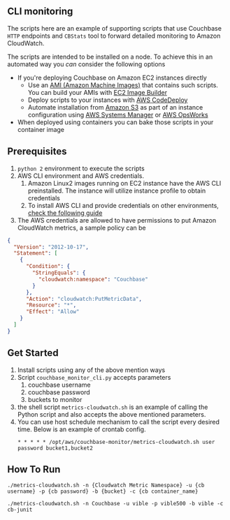 <!-- Copyright Amazon.com, Inc. or its affiliates. All Rights Reserved. SPDX-License-Identifier: MIT-0 -->

## CLI monitoring

The scripts here are an example of supporting scripts that use Couchbase `HTTP` endpoints and `CBStats` tool 
to forward detailed monitoring to Amazon CloudWatch.

The scripts are intended to be installed on a node. 
To achieve this in an automated way you *can* consider the following options

* If you're deploying Couchbase on Amazon EC2 instances directly
  * Use an [AMI (Amazon Machine Images)](https://docs.aws.amazon.com/AWSEC2/latest/UserGuide/AMIs.html) 
    that contains such scripts. You can build your AMIs with [EC2 Image Builder](https://aws.amazon.com/image-builder/)
  * Deploy scripts to your instances with [AWS CodeDeploy](https://aws.amazon.com/codedeploy/)
  * Automate installation from [Amazon S3](https://aws.amazon.com/s3/) as part of an instance configuration using 
    [AWS Systems Manager](https://aws.amazon.com/systems-manager/) or
    [AWS OpsWorks](https://aws.amazon.com/opsworks/)
* When deployed using containers you can bake those scripts in your container image

## Prerequisites
1. `python 2` environment to execute the scripts
1. AWS CLI environment and AWS credentials.
    1. Amazon Linux2 images running on EC2 instance have the AWS CLI preinstalled. 
       The instance will utilize instance profile to obtain credentials
   1. To install AWS CLI and provide credentials on other environments, [check the following guide](https://docs.aws.amazon.com/cli/latest/userguide/cli-chap-configure.html) 
1. The AWS credentials are allowed to have permissions to put Amazon CloudWatch metrics, a sample policy can be
```json
{
  "Version": "2012-10-17",
  "Statement": [
    {
      "Condition": {
        "StringEquals": {
          "cloudwatch:namespace": "Couchbase"
        }
      },
      "Action": "cloudwatch:PutMetricData",
      "Resource": "*",
      "Effect": "Allow"
    }
  ]
}
```

## Get Started

1. Install scripts using any of the above mention ways
1. Script `couchbase_monitor_cli.py` accepts parameters 
   1. couchbase username
   1. couchbase password
   1. buckets to monitor
1. the shell script `metrics-cloudwatch.sh` is an example of calling the Python script and also accepts 
   the above mentioned parameters.
1. You can use host schedule mechanism to call the script every desired time. Below is an example of crontab config.
   ```shell
   * * * * * /opt/aws/couchbase-monitor/metrics-cloudwatch.sh user password bucket1,bucket2
   ```

## How To Run

```
./metrics-cloudwatch.sh -n {Cloudwatch Metric Namespace} -u {cb username} -p {cb password} -b {bucket} -c {cb container_name}
```
```
./metrics-cloudwatch.sh -n Couchbase -u vible -p vible500 -b vible -c cb-junit
```